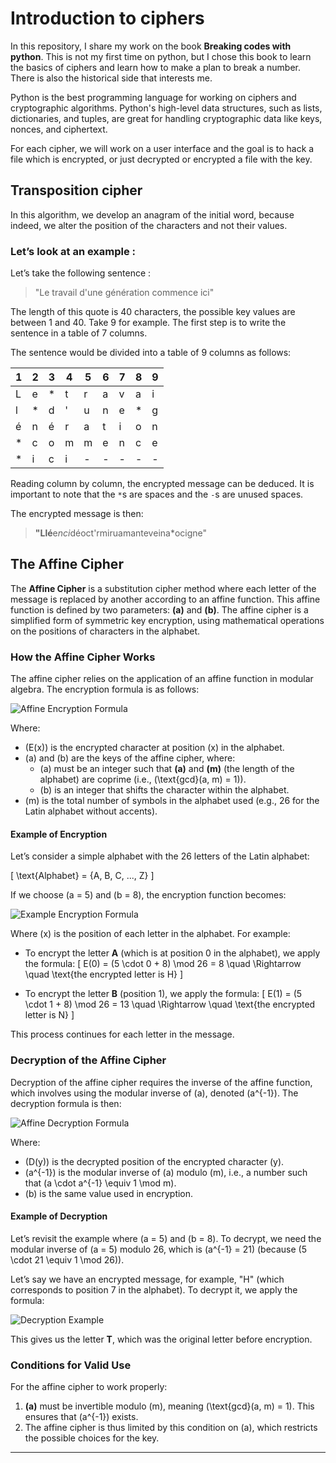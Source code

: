 # Introduction to ciphers

In this repository, I share my work on the book **Breaking codes with python**. This is not my first time on python, but I chose this book to learn the basics of ciphers and learn how to make a plan to break a number. There is also the historical side that interests me.

Python is the best programming language for working on ciphers and cryptographic algorithms. Python's high-level data structures, such as lists, dictionaries, and tuples, are great for handling cryptographic data like keys, nonces, and ciphertext. 

For each cipher, we will work on a user interface and the goal is to hack a file which is encrypted, or just decrypted or encrypted a file with the key. 

## Transposition cipher

In this algorithm, we develop an anagram of the initial word, because indeed, we alter the position of the characters and not their values.

### Let’s look at an example :

Let’s take the following sentence : 
> "Le travail d'une génération commence ici"

The length of this quote is 40 characters, the possible key values are between 1 and 40. Take 9 for example. The first step is to write the sentence in a table of 7 columns.

The sentence would be divided into a table of 9 columns as follows:

| 1  | 2  | 3  | 4  | 5  | 6  | 7  | 8  | 9  |
|----|----|----|----|----|----|----|----|----|
| L  | e  | *  | t  | r  | a  | v  | a  | i  |
| l  | *  | d  | '  | u  | n  | e  | *  | g  |
| é  | n  | é  | r  | a  | t  | i  | o  | n  |
| *  | c  | o  | m  | m  | e  | n  | c  | e  |
| *  | i  | c  | i  | -  | -  | -  | -  | -  |

Reading column by column, the encrypted message can be deduced. It is important to note that the `*`s are spaces and the `-`s are unused spaces.

The encrypted message is then:  
> **"Llé**e*nci*déoct'rmiruamanteveina*ocigne"  

## The Affine Cipher

The **Affine Cipher** is a substitution cipher method where each letter of the message is replaced by another according to an affine function. This affine function is defined by two parameters: **\(a\)** and **\(b\)**. The affine cipher is a simplified form of symmetric key encryption, using mathematical operations on the positions of characters in the alphabet.

### How the Affine Cipher Works

The affine cipher relies on the application of an affine function in modular algebra. The encryption formula is as follows:

![Affine Encryption Formula](https://latex.codecogs.com/svg.latex?E(x)%20=%20(a%20\cdot%20x%20+%20b)%20%5Cmod%20m&bg=transparent)

Where:
- \(E(x)\) is the encrypted character at position \(x\) in the alphabet.
- \(a\) and \(b\) are the keys of the affine cipher, where:
  - \(a\) must be an integer such that **\(a\)** and **\(m\)** (the length of the alphabet) are coprime (i.e., \(\text{gcd}(a, m) = 1\)).
  - \(b\) is an integer that shifts the character within the alphabet.
- \(m\) is the total number of symbols in the alphabet used (e.g., 26 for the Latin alphabet without accents).

#### Example of Encryption
Let’s consider a simple alphabet with the 26 letters of the Latin alphabet:

\[
\text{Alphabet} = \{A, B, C, ..., Z\}
\]

If we choose \(a = 5\) and \(b = 8\), the encryption function becomes:

![Example Encryption Formula](https://latex.codecogs.com/svg.latex?E(x)%20=%20(5%20\cdot%20x%20+%208)%20%5Cmod%2026&bg=transparent)

Where \(x\) is the position of each letter in the alphabet. For example:

- To encrypt the letter **A** (which is at position 0 in the alphabet), we apply the formula:
  \[
  E(0) = (5 \cdot 0 + 8) \mod 26 = 8 \quad \Rightarrow \quad \text{the encrypted letter is H}
  \]
  
- To encrypt the letter **B** (position 1), we apply the formula:
  \[
  E(1) = (5 \cdot 1 + 8) \mod 26 = 13 \quad \Rightarrow \quad \text{the encrypted letter is N}
  \]

This process continues for each letter in the message.

### Decryption of the Affine Cipher

Decryption of the affine cipher requires the inverse of the affine function, which involves using the modular inverse of \(a\), denoted \(a^{-1}\). The decryption formula is then:

![Affine Decryption Formula](https://latex.codecogs.com/svg.latex?D(y)%20=%20a^{-1}%20\cdot%20(y%20-%20b)%20\mod%20m&bg=transparent)

Where:
- \(D(y)\) is the decrypted position of the encrypted character \(y\).
- \(a^{-1}\) is the modular inverse of \(a\) modulo \(m\), i.e., a number such that \(a \cdot a^{-1} \equiv 1 \mod m\).
- \(b\) is the same value used in encryption.

#### Example of Decryption
Let’s revisit the example where \(a = 5\) and \(b = 8\). To decrypt, we need the modular inverse of \(a = 5\) modulo 26, which is \(a^{-1} = 21\) (because \(5 \cdot 21 \equiv 1 \mod 26\)).

Let’s say we have an encrypted message, for example, "H" (which corresponds to position 7 in the alphabet). To decrypt it, we apply the formula:

![Decryption Example](https://latex.codecogs.com/svg.latex?D(7)%20=%2021%20\cdot%20(7%20-%208)%20\mod%2026%20=%2021%20\cdot%20(-1)%20\mod%2026%20=%2021%20\cdot%2025%20\mod%2026%20=%2019&bg=transparent)

This gives us the letter **T**, which was the original letter before encryption.

### Conditions for Valid Use
For the affine cipher to work properly:
1. **\(a\)** must be invertible modulo \(m\), meaning \(\text{gcd}(a, m) = 1\). This ensures that \(a^{-1}\) exists.
2. The affine cipher is thus limited by this condition on \(a\), which restricts the possible choices for the key.

---




